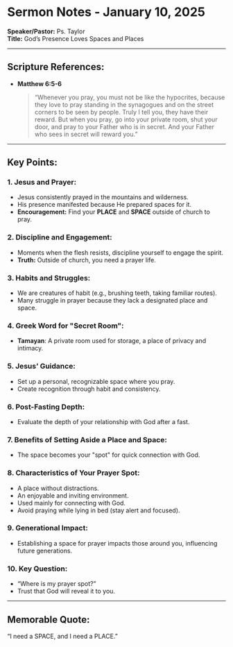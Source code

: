 # Sermon Notes - January 10, 2025 
**Speaker/Pastor:** Ps. Taylor  
**Title:** God’s Presence Loves Spaces and Places  

---

## Scripture References:
- **Matthew 6:5-6**  
  > “Whenever you pray, you must not be like the hypocrites, because they love to pray standing in the synagogues and on the street corners to be seen by people. Truly I tell you, they have their reward. But when you pray, go into your private room, shut your door, and pray to your Father who is in secret. And your Father who sees in secret will reward you.”

---

## Key Points:

### 1. Jesus and Prayer:  
- Jesus consistently prayed in the mountains and wilderness.  
- His presence manifested because He prepared spaces for it.  
- **Encouragement:** Find your **PLACE** and **SPACE** outside of church to pray.  

### 2. Discipline and Engagement:  
- Moments when the flesh resists, discipline yourself to engage the spirit.  
- **Truth:** Outside of church, you need a prayer life.  

### 3. Habits and Struggles:  
- We are creatures of habit (e.g., brushing teeth, taking familiar routes).  
- Many struggle in prayer because they lack a designated place and space.  

### 4. Greek Word for "Secret Room":
- **Tamayan**: A private room used for storage, a place of privacy and intimacy.  

### 5. Jesus’ Guidance:  
- Set up a personal, recognizable space where you pray.  
- Create recognition through habit and consistency.  

### 6. Post-Fasting Depth:  
- Evaluate the depth of your relationship with God after a fast.  

### 7. Benefits of Setting Aside a Place and Space:  
- The space becomes your "spot" for quick connection with God.  

### 8. Characteristics of Your Prayer Spot:  
- A place without distractions.  
- An enjoyable and inviting environment.  
- Used mainly for connecting with God.  
- Avoid praying while lying in bed (stay alert and focused).  

### 9. Generational Impact:  
- Establishing a space for prayer impacts those around you, influencing future generations.  

### 10. Key Question:  
- “Where is my prayer spot?”  
- Trust that God will reveal it to you.  

---

## Memorable Quote:  
“I need a SPACE, and I need a PLACE.”